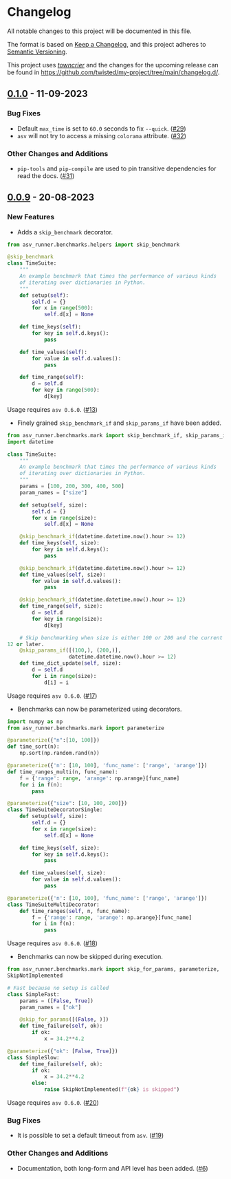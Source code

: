 # Changelog

All notable changes to this project will be documented in this file.

The format is based on [Keep a Changelog](https://keepachangelog.com/en/1.0.0/), and this project adheres to [Semantic Versioning](https://semver.org/spec/v2.0.0.html).

This project uses [*towncrier*](https://towncrier.readthedocs.io/) and the changes for the upcoming release can be found in <https://github.com/twisted/my-project/tree/main/changelog.d/>.

<!-- towncrier release notes start -->

## [0.1.0](https://github.com/airspeed-velocity/asv_runner/tree/0.1.0) - 11-09-2023


### Bug Fixes

- Default `max_time` is set to `60.0` seconds to fix `--quick`.
  ([#29](https://github.com/airspeed-velocity/asv_runner/issues/29))
- `asv` will not try to access a missing `colorama` attribute.
  ([#32](https://github.com/airspeed-velocity/asv_runner/issues/32))

### Other Changes and Additions

- `pip-tools` and `pip-compile` are used to pin transitive dependencies for
  read the docs.
  ([#31](https://github.com/airspeed-velocity/asv_runner/issues/31))


## [0.0.9](https://github.com/airspeed-velocity/asv_runner/tree/0.0.9) - 20-08-2023


### New Features

- Adds a `skip_benchmark` decorator.

```python
from asv_runner.benchmarks.helpers import skip_benchmark

@skip_benchmark
class TimeSuite:
    """
    An example benchmark that times the performance of various kinds
    of iterating over dictionaries in Python.
    """
    def setup(self):
        self.d = {}
        for x in range(500):
            self.d[x] = None

    def time_keys(self):
        for key in self.d.keys():
            pass

    def time_values(self):
        for value in self.d.values():
            pass

    def time_range(self):
        d = self.d
        for key in range(500):
            d[key]
```

Usage requires `asv 0.6.0`.
([#13](https://github.com/airspeed-velocity/asv_runner/issues/13))
- Finely grained `skip_benchmark_if` and `skip_params_if` have been added.

```python
from asv_runner.benchmarks.mark import skip_benchmark_if, skip_params_if
import datetime

class TimeSuite:
    """
    An example benchmark that times the performance of various kinds
    of iterating over dictionaries in Python.
    """
    params = [100, 200, 300, 400, 500]
    param_names = ["size"]

    def setup(self, size):
        self.d = {}
        for x in range(size):
            self.d[x] = None

    @skip_benchmark_if(datetime.datetime.now().hour >= 12)
    def time_keys(self, size):
        for key in self.d.keys():
            pass

    @skip_benchmark_if(datetime.datetime.now().hour >= 12)
    def time_values(self, size):
        for value in self.d.values():
            pass

    @skip_benchmark_if(datetime.datetime.now().hour >= 12)
    def time_range(self, size):
        d = self.d
        for key in range(size):
            d[key]

    # Skip benchmarking when size is either 100 or 200 and the current hour is
12 or later.
    @skip_params_if([(100,), (200,)],
                    datetime.datetime.now().hour >= 12)
    def time_dict_update(self, size):
        d = self.d
        for i in range(size):
            d[i] = i
```

Usage requires `asv 0.6.0`.
([#17](https://github.com/airspeed-velocity/asv_runner/issues/17))
- Benchmarks can now be parameterized using decorators.

```python
import numpy as np
from asv_runner.benchmarks.mark import parameterize

@parameterize({"n":[10, 100]})
def time_sort(n):
    np.sort(np.random.rand(n))

@parameterize({'n': [10, 100], 'func_name': ['range', 'arange']})
def time_ranges_multi(n, func_name):
    f = {'range': range, 'arange': np.arange}[func_name]
    for i in f(n):
        pass

@parameterize({"size": [10, 100, 200]})
class TimeSuiteDecoratorSingle:
    def setup(self, size):
        self.d = {}
        for x in range(size):
            self.d[x] = None

    def time_keys(self, size):
        for key in self.d.keys():
            pass

    def time_values(self, size):
        for value in self.d.values():
            pass

@parameterize({'n': [10, 100], 'func_name': ['range', 'arange']})
class TimeSuiteMultiDecorator:
    def time_ranges(self, n, func_name):
        f = {'range': range, 'arange': np.arange}[func_name]
        for i in f(n):
            pass
```

Usage requires `asv 0.6.0`.
([#18](https://github.com/airspeed-velocity/asv_runner/issues/18))
- Benchmarks can now be skipped during execution.

```python
from asv_runner.benchmarks.mark import skip_for_params, parameterize,
SkipNotImplemented

# Fast because no setup is called
class SimpleFast:
    params = ([False, True])
    param_names = ["ok"]

    @skip_for_params([(False, )])
    def time_failure(self, ok):
        if ok:
            x = 34.2**4.2

@parameterize({"ok": [False, True]})
class SimpleSlow:
    def time_failure(self, ok):
        if ok:
            x = 34.2**4.2
        else:
            raise SkipNotImplemented(f"{ok} is skipped")
```

Usage requires `asv 0.6.0`.
([#20](https://github.com/airspeed-velocity/asv_runner/issues/20))

### Bug Fixes

- It is possible to set a default timeout from `asv`.
  ([#19](https://github.com/airspeed-velocity/asv_runner/issues/19))

### Other Changes and Additions

- Documentation, both long-form and API level has been added.
  ([#6](https://github.com/airspeed-velocity/asv_runner/issues/6))
